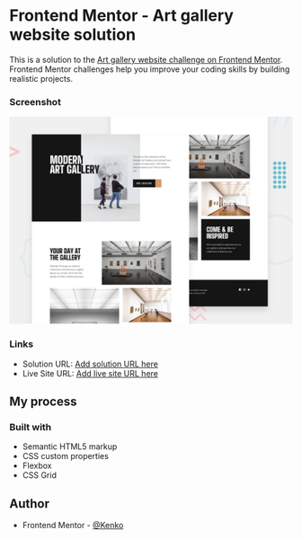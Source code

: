 # Frontend Mentor - Art gallery website solution

This is a solution to the [Art gallery website challenge on Frontend Mentor](https://www.frontendmentor.io/challenges/art-gallery-website-yVdrZlxyA). Frontend Mentor challenges help you improve your coding skills by building realistic projects. 


### Screenshot

![](./screenshot.jpg)

### Links

- Solution URL: [Add solution URL here](https://www.frontendmentor.io/solutions/art-gallery-website-with-grid-flex-and-sass-GDNMF_6Q1t)
- Live Site URL: [Add live site URL here](https://art-gallery-website-swart.vercel.app/index.html)

## My process

### Built with

- Semantic HTML5 markup
- CSS custom properties
- Flexbox
- CSS Grid

## Author

- Frontend Mentor - [@Kenko](https://www.frontendmentor.io/profile/K3nK0)

